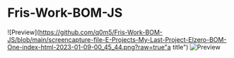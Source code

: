 # Fris-Work-BOM-JS
![Preview](https://github.com/q0m5/Fris-Work-BOM-JS/blob/main/screencapture-file-E-Projects-My-Last-Project-Elzero-BOM-One-index-html-2023-01-09-00_45_44.png?raw=true"a title")
![Preview](https://github.com/q0m5/Fris-Work-BOM-JS/blob/main/screencapture-file-E-Projects-My-Last-Project-Elzero-BOM-One-index-html-2023-01-09-00_45_59.png?raw=true "a title")
